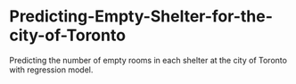 # Predicting-Empty-Shelter-for-the-city-of-Toronto
Predicting the number of empty rooms in each shelter at the city of Toronto with regression model.
